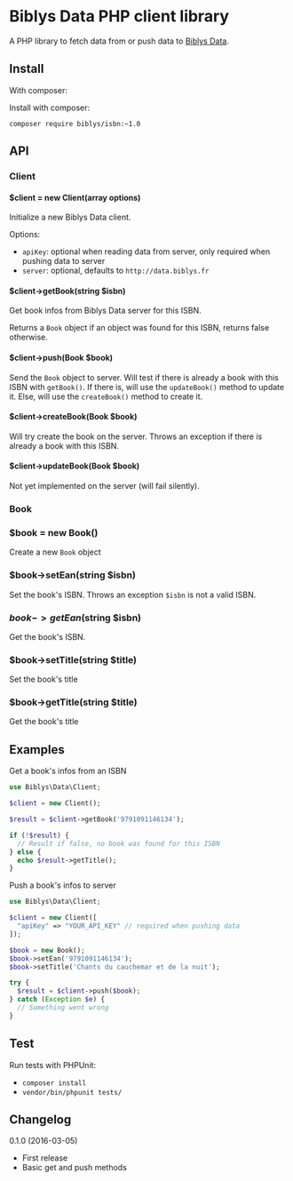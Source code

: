 # Biblys Data PHP client library

A PHP library to fetch data from or push data to [Biblys Data](http://data.biblys.fr/).


## Install

With composer:

Install with composer:

`composer require biblys/isbn:~1.0`


## API

### Client

#### $client = new Client(array options)

Initialize a new Biblys Data client.

Options:
* `apiKey`: optional when reading data from server,
only required when pushing data to server
* `server`: optional, defaults to `http://data.biblys.fr`


#### $client->getBook(string $isbn)

Get book infos from Biblys Data server for this ISBN.

Returns a `Book` object if an object was found for this ISBN, returns false
otherwise.

#### $client->push(Book $book)

Send the `Book` object to server. Will test if there is already a book with 
this ISBN with `getBook()`. If there is, will use the `updateBook()` method
to update it. Else, will use the `createBook()` method to create it.

#### $client->createBook(Book $book)

Will try create the book on the server. Throws an exception if there is already
a book with this ISBN.

#### $client->updateBook(Book $book)

Not yet implemented on the server (will fail silently).


### Book

### $book = new Book()

Create a new `Book` object

### $book->setEan(string $isbn)

Set the book's ISBN. Throws an exception `$isbn` is not a valid ISBN.

### $book->getEan($string $isbn)

Get the book's ISBN.

### $book->setTitle(string $title)

Set the book's title

### $book->getTitle(string $title)

Get the book's title

## Examples

Get a book's infos from an ISBN

```php
use Biblys\Data\Client;

$client = new Client();

$result = $client->getBook('9791091146134');

if (!$result) {
  // Result if false, no book was found for this ISBN
} else {
  echo $result->getTitle();
}

```


Push a book's infos to server

```php
use Biblys\Data\Client;

$client = new Client([
  "apiKey" => "YOUR_API_KEY" // required when pushing data
]);

$book = new Book();
$book->setEan('9791091146134');
$book->setTitle('Chants du cauchemar et de la nuit');

try {
  $result = $client->push($book);  
} catch (Exception $e) {
  // Something went wrong
}

```


## Test

Run tests with PHPUnit:

* `composer install`
* `vendor/bin/phpunit tests/`


## Changelog

0.1.0 (2016-03-05)
* First release
* Basic get and push methods
